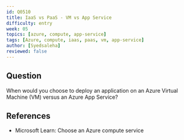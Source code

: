 ```yaml
---
id: Q0510
title: IaaS vs PaaS - VM vs App Service
difficulty: entry
week: 05
topics: [azure, compute, app-service]
tags: [Azure, compute, iaas, paas, vm, app-service]
author: [Syedsaleha]
reviewed: false
---
```


## Question

When would you choose to deploy an application on an Azure Virtual Machine (VM) versus an Azure App Service?

## References

- Microsoft Learn: Choose an Azure compute service

